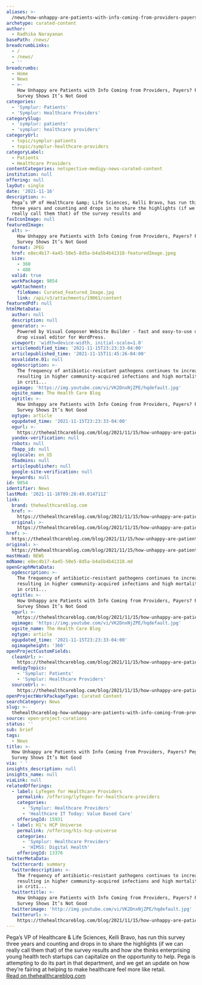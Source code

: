 ```yaml
---
aliases: >-
  /news/how-unhappy-are-patients-with-info-coming-from-providers-payers-pegas-survey-shows-its-not-good
archetype: curated-content
author:
  - Radhika Narayanan
basePath: /news/
breadcrumbLinks:
  - /
  - /news/
  - ''
breadcrumbs:
  - Home
  - News
  - >-
    How Unhappy are Patients with Info Coming from Providers, Payers? Pega’s
    Survey Shows It’s Not Good
categories:
  - 'Symplur: Patients'
  - 'Symplur: Healthcare Providers'
categorySlug:
  - 'symplur: patients'
  - 'symplur: healthcare providers'
categoryUrl:
  - topic/symplur-patients
  - topic/symplur-healthcare-providers
categoryLabel:
  - Patients
  - Healthcare Providers
contentCategories: netspective-medigy-news-curated-content
institution: null
offering: null
layOut: single
date: '2021-11-16'
description: >-
  Pega’s VP of Healthcare &amp; Life Sciences, Kelli Bravo, has run this survey
  three years and counting and drops in to share the highlights (if we can
  really call them that) of the survey results and 
favIconImage: null
featuredImage:
  alt: >-
    How Unhappy are Patients with Info Coming from Providers, Payers? Pega’s
    Survey Shows It’s Not Good
  format: JPEG
  href: e8ec4b17-4a45-50e5-8d5a-b4a5b4b41318-featuredImage.jpeg
  size:
    - 360
    - 480
  valid: true
  workPackage: 9854
  wpAttachment:
    fileName: Curated_Featured_Image.jpg
    link: /api/v3/attachments/19061/content
featuredPdf: null
htmlMetaData:
  author: null
  description: null
  generator: >-
    Powered by Visual Composer Website Builder - fast and easy-to-use drag and
    drop visual editor for WordPress.
  viewport: 'width=device-width, initial-scale=1.0'
  articlemodified_time: '2021-11-15T23:23:33-04:00'
  articlepublished_time: '2021-11-15T11:45:26-04:00'
  msvalidate.01: null
  ogdescription: >-
    The frequency of antibiotic-resistant pathogens continues to increase,
    resulting in higher community-acquired infections and high mortality rates
    in criti...
  ogimage: 'https://img.youtube.com/vi/VK2DnxNjZPE/hqdefault.jpg'
  ogsite_name: The Health Care Blog
  ogtitle: >-
    How Unhappy are Patients with Info Coming from Providers, Payers? Pega’s
    Survey Shows It’s Not Good
  ogtype: article
  ogupdated_time: '2021-11-15T23:23:33-04:00'
  ogurl: >-
    https://thehealthcareblog.com/blog/2021/11/15/how-unhappy-are-patients-with-info-coming-from-providers-payers-pegas-survey-shows-its-not-good/
  yandex-verification: null
  robots: null
  fbapp_id: null
  oglocale: en_US
  fbadmins: null
  articlepublisher: null
  google-site-verification: null
  keywords: null
id: 9854
identifier: News
lastMod: '2021-11-16T09:28:49.014711Z'
link:
  brand: thehealthcareblog.com
  href: >-
    https://thehealthcareblog.com/blog/2021/11/15/how-unhappy-are-patients-with-info-coming-from-providers-payers-pegas-survey-shows-its-not-good/
  original: >-
    https://thehealthcareblog.com/blog/2021/11/15/how-unhappy-are-patients-with-info-coming-from-providers-payers-pegas-survey-shows-its-not-good/
href: >-
  https://thehealthcareblog.com/blog/2021/11/15/how-unhappy-are-patients-with-info-coming-from-providers-payers-pegas-survey-shows-its-not-good/
original: >-
  https://thehealthcareblog.com/blog/2021/11/15/how-unhappy-are-patients-with-info-coming-from-providers-payers-pegas-survey-shows-its-not-good/
mastHead: NEWS
mdName: e8ec4b17-4a45-50e5-8d5a-b4a5b4b41318.md
openGraphMetaData:
  ogdescription: >-
    The frequency of antibiotic-resistant pathogens continues to increase,
    resulting in higher community-acquired infections and high mortality rates
    in criti...
  ogtitle: >-
    How Unhappy are Patients with Info Coming from Providers, Payers? Pega’s
    Survey Shows It’s Not Good
  ogurl: >-
    https://thehealthcareblog.com/blog/2021/11/15/how-unhappy-are-patients-with-info-coming-from-providers-payers-pegas-survey-shows-its-not-good/
  ogimage: 'https://img.youtube.com/vi/VK2DnxNjZPE/hqdefault.jpg'
  ogsite_name: The Health Care Blog
  ogtype: article
  ogupdated_time: '2021-11-15T23:23:33-04:00'
  ogimageheight: '360'
openProjectCustomFields:
  cleanUrl: >-
    https://thehealthcareblog.com/blog/2021/11/15/how-unhappy-are-patients-with-info-coming-from-providers-payers-pegas-survey-shows-its-not-good/
  medigyTopics:
    - 'Symplur: Patients'
    - 'Symplur: Healthcare Providers'
  sourceUrl: >-
    https://thehealthcareblog.com/blog/2021/11/15/how-unhappy-are-patients-with-info-coming-from-providers-payers-pegas-survey-shows-its-not-good/
openProjectWorkPackageType: Curated Content
searchCategory: News
slug: >-
  thehealthcareblog-how-unhappy-are-patients-with-info-coming-from-providers-payers-pegas-survey-shows-its-not-good
source: open-project-curations
status: ''
sub: brief
tags:
  - News
title: >-
  How Unhappy are Patients with Info Coming from Providers, Payers? Pega’s
  Survey Shows It’s Not Good
via: ' '
insights_description: null
insights_name: null
viaLink: null
relatedOfferings:
  - label: Lyfegen for Healthcare Providers
    permalink: /offering/lyfegen-for-healthcare-providers
    categories:
      - 'Symplur: Healthcare Providers'
      - 'Healthcare IT Today: Value Based Care'
    offeringId: 15931
  - label: H1's HCP Universe
    permalink: /offering/h1s-hcp-universe
    categories:
      - 'Symplur: Healthcare Providers'
      - 'HIMSS: Digital Health'
    offeringId: 13376
twitterMetaData:
  twittercard: summary
  twitterdescription: >-
    The frequency of antibiotic-resistant pathogens continues to increase,
    resulting in higher community-acquired infections and high mortality rates
    in criti...
  twittertitle: >-
    How Unhappy are Patients with Info Coming from Providers, Payers? Pega’s
    Survey Shows It’s Not Good
  twitterimage: 'http://img.youtube.com/vi/VK2DnxNjZPE/hqdefault.jpg'
  twitterurl: >-
    https://thehealthcareblog.com/blog/2021/11/15/how-unhappy-are-patients-with-info-coming-from-providers-payers-pegas-survey-shows-its-not-good/
---
```

<p>Pega’s VP of Healthcare &amp; Life Sciences, Kelli Bravo, has run this survey three years and counting and drops in to share the highlights (if we can really call them that) of the survey results and how she thinks enterprising young health tech startups can capitalize on the opportunity to help.
Pega is attempting to do its part in that department, and we get an update on how they’re fairing at helping to make healthcare feel more like retail.<br><a href="https://thehealthcareblog.com/blog/2021/11/15/how-unhappy-are-patients-with-info-coming-from-providers-payers-pegas-survey-shows-its-not-good/">Read on thehealthcareblog.com</a></p>